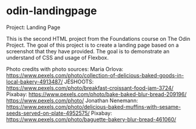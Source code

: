 # odin-landingpage
Project: Landing Page

This is the second HTML project from the Foundations course on The Odin Project. The goal of this project is to create a landing page based on a screenshot that they have provided. The goal is to demonstrate an understand of CSS and usage of Flexbox. 

Photo credits with photo sources:
Maria Orlova: https://www.pexels.com/photo/collection-of-delicious-baked-goods-in-local-bakery-4913487/
JÉSHOOTS: https://www.pexels.com/photo/breakfast-croissant-food-jam-3724/
Pixabay: https://www.pexels.com/photo/bake-baked-blur-bread-209196/
https://www.pexels.com/photo/
Jonathan Nenemann: https://www.pexels.com/photo/delicious-baked-muffins-with-sesame-seeds-served-on-plate-4952575/
Pixabay: https://www.pexels.com/photo/baguette-bakery-blur-bread-461060/